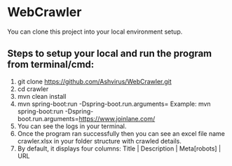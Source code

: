 # WebCrawler

You can clone this project into your local environment setup.

## Steps to setup your local and run the program from terminal/cmd:
1. git clone https://github.com/Ashvirus/WebCrawler.git
2. cd crawler
3. mvn clean install
4. mvn spring-boot:run -Dspring-boot.run.arguments=<your base url> 
   Example:  mvn spring-boot:run -Dspring-boot.run.arguments=https://www.joinlane.com/
5. You can see the logs in your terminal.
6. Once the program ran successfully then you can see an excel file name crawler.xlsx in your folder structure with crawled details.
7. By default, it displays four columns: Title | Description | Meta[robots] | URL
